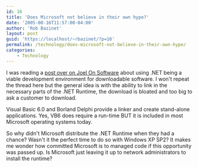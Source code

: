 ```yaml
---
id: 16
title: 'Does Microsoft not believe in their own hype?'
date: '2005-08-16T11:57:00-04:00'
author: 'Rob Bazinet'
layout: post
guid: 'https://localhost/~rbazinet/?p=16'
permalink: /technology/does-microsoft-not-believe-in-their-own-hype/
categories:
    - Technology
---
```


I was reading a [post over on Joel On Software](https://discuss.joelonsoftware.com/default.asp?joel.3.184680.11) about using .NET being a viable development environment for downloadable software. I won't repeat the thread here but the general idea is with the ability to link in the necessary parts of the .NET Runtime, the download is bloated and too big to ask a customer to download.

Visual Basic 6.0 and Borland Delphi provide a linker and create stand-alone applications. Yes, VB6 does require a run-time BUT it is included in most Microsoft operating systems today.

So why didn't Microsoft distribute the .NET Runtime when they had a chance? Wasn't it the perfect time to do so with Windows XP SP2? It makes me wonder how committed Microsoft is to managed code if this opportunity was passed up. Is Microsoft just leaving it up to network administrators to install the runtime?